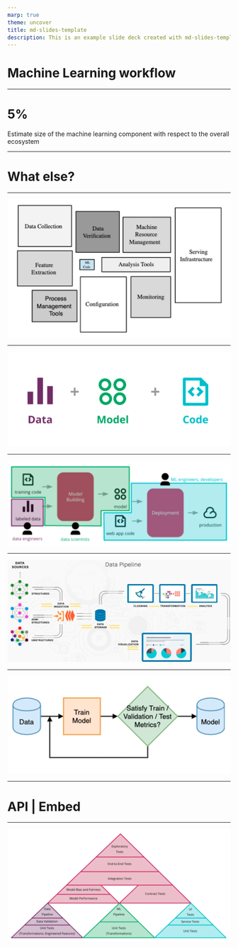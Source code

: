 ```yaml
---
marp: true
theme: uncover
title: md-slides-template
description: This is an example slide deck created with md-slides-template
---
```


# Machine Learning workflow

---

# 5%
Estimate size of the machine learning component with respect to the overall ecosystem

---

# What else?

---

![](assets/ml-ecosystem.png)

---

![](assets/pipelines.png)

---

![](assets/pipelines-detail.png)

---

![](assets/data-pipeline.png)

---

![](assets/model-pipeline.png)

---

# API | Embed

---

![](assets/tests.png)